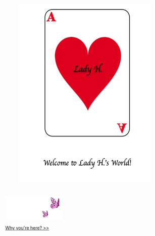 <p align="center">
<img src="https://github.com/lady-h-world/My_Garden/blob/main/images/cover/welcome_v2.png" width="420" height="566" />
</p>

#

<p align="left">
<img src="https://github.com/lady-h-world/My_Garden/blob/main/images/follow_us.png" width="180" height="75" />
</p>

[Why you're here? >>][1]


[1]:https://github.com/lady-h-world/My_Garden/blob/main/reading_pages/cover/why_you_are_here.md

